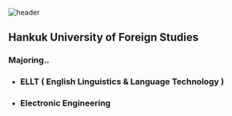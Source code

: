 ![header](https://capsule-render.vercel.app/api?type=slice&color=&height=300&section=header&text=NORDE00&fontSize=150)
## Hankuk University of Foreign Studies
### Majoring..
- ### ELLT ( English Linguistics & Language Technology )
- ### Electronic Engineering
